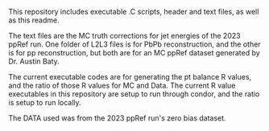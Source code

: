 This repository includes executable .C scripts, header and text files, as well as this readme. 

The text files are the MC truth corrections for jet energies of the 2023 ppRef run. One folder of L2L3 files is for PbPb reconstruction, and the other is for pp reconstruction, but both are for an MC ppRef dataset generated by Dr. Austin Baty.

The current executable codes are for generating the pt balance R values, and the ratio of those R values for MC and Data. The current R value executables in this repository are setup to run through condor, and the ratio is setup to run locally.

The DATA used was from the 2023 ppRef run's zero bias dataset.
